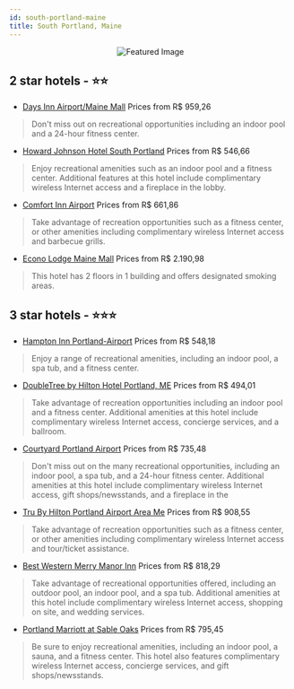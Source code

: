 ```yaml
---
id: south-portland-maine
title: South Portland, Maine
---
```


<center><img src="https://i.travelapi.com/hotels/1000000/30000/24300/24280/0e054d74_z.jpg" alt="Featured Image" /></center>


##  2 star hotels - ⭐️⭐️

-    [Days Inn Airport/Maine Mall](https://us.hurb.com/hotels/south-portland/days-inn-airport-maine-mall-JNP-JP086758?cmp=18055) Prices from R$ 959,26
   > Don't miss out on recreational opportunities including an indoor pool and a 24-hour fitness center.
-    [Howard Johnson Hotel South Portland](https://us.hurb.com/hotels/south-portland/howard-johnson-hotel-south-portland-JNP-JP086759?cmp=18055) Prices from R$ 546,66
   > Enjoy recreational amenities such as an indoor pool and a fitness center. Additional features at this hotel include complimentary wireless Internet access and a fireplace in the lobby.
-    [Comfort Inn Airport](https://us.hurb.com/hotels/south-portland/comfort-inn-airport-JNP-JP841262?cmp=18055) Prices from R$ 661,86
   > Take advantage of recreation opportunities such as a fitness center, or other amenities including complimentary wireless Internet access and barbecue grills.
-    [Econo Lodge Maine Mall](https://us.hurb.com/hotels/south-portland/econo-lodge-maine-mall-JNP-JP143712?cmp=18055) Prices from R$ 2.190,98
   > This hotel has 2 floors in 1 building and offers designated smoking areas.

##  3 star hotels - ⭐️⭐️⭐️

-    [Hampton Inn Portland-Airport](https://us.hurb.com/hotels/south-portland/hampton-inn-portland-airport-JNP-JP146951?cmp=18055) Prices from R$ 548,18
   > Enjoy a range of recreational amenities, including an indoor pool, a spa tub, and a fitness center.
-    [DoubleTree by Hilton Hotel Portland, ME](https://us.hurb.com/hotels/south-portland/doubletree-by-hilton-hotel-portland-me-JNP-JP194775?cmp=18055) Prices from R$ 494,01
   > Take advantage of recreation opportunities including an indoor pool and a fitness center. Additional amenities at this hotel include complimentary wireless Internet access, concierge services, and a ballroom.
-    [Courtyard Portland Airport](https://us.hurb.com/hotels/south-portland/courtyard-portland-airport-JNP-JP180182?cmp=18055) Prices from R$ 735,48
   > Don't miss out on the many recreational opportunities, including an indoor pool, a spa tub, and a 24-hour fitness center. Additional amenities at this hotel include complimentary wireless Internet access, gift shops/newsstands, and a fireplace in the
-    [Tru By Hilton Portland Airport Area Me](https://us.hurb.com/hotels/south-portland/tru-by-hilton-portland-airport-area-me-JNP-JP02741H?cmp=18055) Prices from R$ 908,55
   > Take advantage of recreation opportunities such as a fitness center, or other amenities including complimentary wireless Internet access and tour/ticket assistance.
-    [Best Western Merry Manor Inn](https://us.hurb.com/hotels/south-portland/best-western-merry-manor-inn-JNP-JP059911?cmp=18055) Prices from R$ 818,29
   > Take advantage of recreational opportunities offered, including an outdoor pool, an indoor pool, and a spa tub. Additional amenities at this hotel include complimentary wireless Internet access, shopping on site, and wedding services.
-    [Portland Marriott at Sable Oaks](https://us.hurb.com/hotels/south-portland/portland-marriott-at-sable-oaks-JNP-JP086761?cmp=18055) Prices from R$ 795,45
   > Be sure to enjoy recreational amenities, including an indoor pool, a sauna, and a fitness center. This hotel also features complimentary wireless Internet access, concierge services, and gift shops/newsstands.
